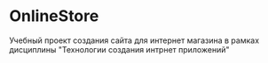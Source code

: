 # OnlineStore
Учебный проект создания сайта для интернет магазина в рамках дисциплины "Технологии создания интрнет приложений"
